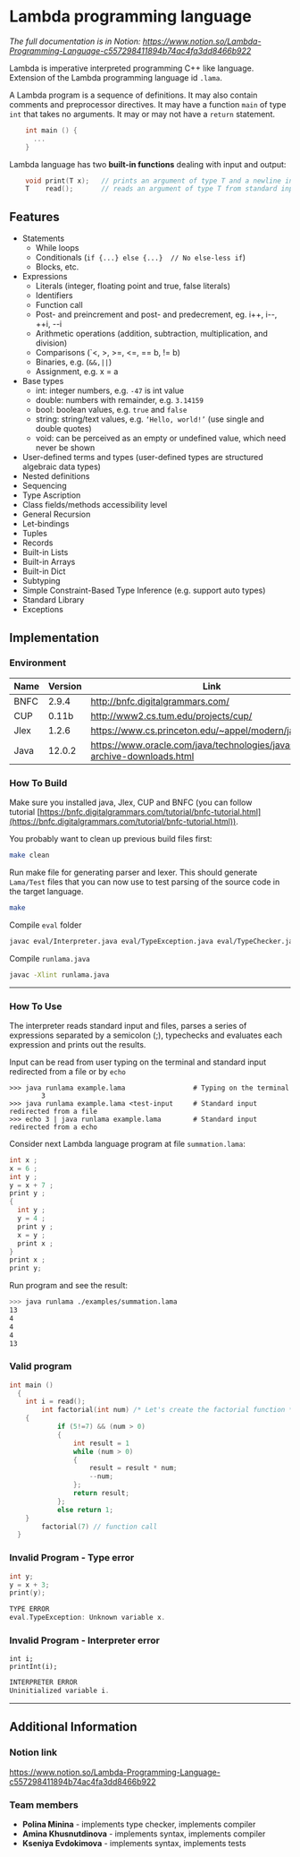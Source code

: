 # Lambda programming language

_The full documentation is in Notion: https://www.notion.so/Lambda-Programming-Language-c557298411894b74ac4fa3dd8466b922_

Lambda is imperative interpreted programming C++ like language.
Extension of the Lambda programming language id `.lama`.

A Lambda program is a sequence of definitions. It may also contain comments and preprocessor directives. It may have a function `main` of type `int` that takes no arguments. It may or may not have a `return` statement.

```cpp
    int main () {
      ...
    }
```

Lambda language has two **built-in functions** dealing with input and output:

```cpp
    void print(T x);   // prints an argument of type T and a newline in standard output
    T    read();       // reads an argument of type T from standard input
```

## Features
    
- Statements
	- While loops
	- Conditionals (`if {...} else {...}  // No else-less if`)
	- Blocks, etc.
- Expressions
	- Literals (integer, floating point and true, false literals)
	- Identifiers
	- Function call
	- Post- and preincrement and post- and predecrement, eg. i++, i--, ++i, --i
	- Arithmetic operations (addition, subtraction, multiplication, and division)
	- Comparisons (`<, >, >=, <=, == b, != b)
	- Binaries, e.g. (`&&,||`)
   	- Assignment, e.g. x = a
- Base types
	- int: integer numbers, e.g. `-47` is int value
	- double: numbers with remainder, e.g. `3.14159`
	- bool: boolean values, e.g. `true` and `false`
	- string: string/text values, e.g. `‘Hello, world!’` (use single and double quotes)
	- void: can be perceived as an empty or undefined value, which need never be shown
- User-defined terms and types (user-defined types are structured algebraic data types)
- Nested definitions
- Sequencing
- Type Ascription
- Class fields/methods accessibility level
- General Recursion
- Let-bindings
- Tuples
- Records
- Built-in Lists
- Built-in Arrays
- Built-in Dict
- Subtyping
- Simple Constraint-Based Type Inference (e.g. support auto types)
- Standard Library
- Exceptions


## Implementation

### Environment

| Name | Version | Link |
| --- | --- | --- |
| BNFC | 2.9.4 | http://bnfc.digitalgrammars.com/ |
| CUP | 0.11b | http://www2.cs.tum.edu/projects/cup/ |
| Jlex | 1.2.6 | https://www.cs.princeton.edu/~appel/modern/java/JLex/ |
| Java | 12.0.2 | https://www.oracle.com/java/technologies/javase/jdk12-archive-downloads.html |

### How To Build

Make sure you installed java, Jlex, CUP and BNFC (you can follow tutorial [https://bnfc.digitalgrammars.com/tutorial/bnfc-tutorial.html](https://bnfc.digitalgrammars.com/tutorial/bnfc-tutorial.html)).

You probably want to clean up previous build files first:

```bash
make clean
```

Run make file for generating parser and lexer. This should generate `Lama/Test` files that you can now use to test parsing of the source code in the target language.

```bash
make
```

Compile `eval` folder

```bash
javac eval/Interpreter.java eval/TypeException.java eval/TypeChecker.java
```

Compile `runlama.java`

```bash
javac -Xlint runlama.java
```

---

### How To Use

The interpreter reads standard input and files, parses a series of expressions separated by a semicolon (;), typechecks and evaluates each expression and prints out the results.

Input can be read from user typing on the terminal and standard input redirected from a file or by `echo`

```
>>> java runlama example.lama                 # Typing on the terminal
		3
>>> java runlama example.lama <test-input     # Standard input redirected from a file
>>> echo 3 | java runlama example.lama        # Standard input redirected from a echo
```

Consider next Lambda language program at file `summation.lama`:

```cpp
int x ;
x = 6 ;
int y ;
y = x + 7 ;
print y ;
{
  int y ;
  y = 4 ;
  print y ;
  x = y ;
  print x ;
}
print x ;
print y;
```

Run program and see the result:

```bash
>>> java runlama ./examples/summation.lama
13
4
4
4
13
```

### Valid program

```cpp
int main ()
  {
    int i = read();
		int factorial(int num) /* Let's create the factorial function */
    {
			if (5!=7) && (num > 0) 
			{ 
				int result = 1
				while (num > 0)
				{
					result = result * num;
					--num;
				};
				return result;
			};
			else return 1;
    }
		factorial(7) // function call
  }
```

### Invalid Program - Type error

```cpp
int y;
y = x + 3;
print(y);
```

```cpp
TYPE ERROR
eval.TypeException: Unknown variable x.
```

### Invalid Program - Interpreter error

```
int i;
printInt(i);
```

```cpp
INTERPRETER ERROR
Uninitialized variable i.
```

---

## Additional Information

### Notion link

https://www.notion.so/Lambda-Programming-Language-c557298411894b74ac4fa3dd8466b922

### Team members

- **Polina Minina** - implements type checker, implements compiler
- **Amina Khusnutdinova** - implements syntax, implements compiler
- **Kseniya Evdokimova** - implements syntax, implements tests
